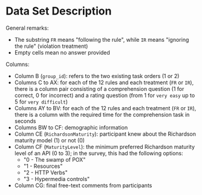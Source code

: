 # Data Set Description

General remarks:
- The substring `FR` means "following the rule", while `IR` means "ignoring the rule" (violation treatment)
- Empty cells mean no answer provided

Columns:
- Column B (`group_id`): refers to the two existing task orders (1 or 2)
- Columns C to AX: for each of the 12 rules and each treatment (`FR` or `IR`), there is a column pair consisting of a comprehension question (1 for correct, 0 for incorrect) and a rating question (from 1 for `very easy` up to 5 for `very difficult`)
- Columns AY to BV: for each of the 12 rules and each treatment (`FR` or `IR`), there is a column with the required time for the comprehension task in seconds
- Columns BW to CF: demographic information
- Column CE (`RichardsonMaturity`): participant knew about the Richardson maturity model (1) or not (0)
- Column CF (`MaturityLevel`): the minimum preferred Richardson maturity level of an API (0 to 3); in the survey, this had the following options:
    - "0 - The swamp of POX"
    - "1 - Resources"
    - "2 - HTTP Verbs"
    - "3 - Hypermedia controls"
- Column CG: final free-text comments from participants